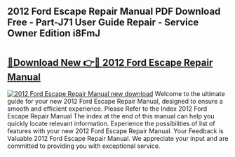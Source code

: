 ## 2012 Ford Escape Repair Manual PDF Download Free - Part-J71 User Guide Repair - Service Owner Edition i8FmJ

# <h2><a href="http://bc35527.oget.top/?id=2012+Ford+Escape+Repair+Manual">🔗Download New 👉🔴 2012 Ford Escape Repair Manual</a></h2>

[![2012 Ford Escape Repair Manual new download](https://i.imgur.com/5g1atiW.png)](http://bc35527.oget.top/?id=2012+Ford+Escape+Repair+Manual)
Welcome to the ultimate guide for your new 2012 Ford Escape Repair Manual, designed to ensure a smooth and efficient experience. Please Refer to the Index 2012 Ford Escape Repair Manual The index at the end of this manual can help you quickly locate relevant information. Experience the possibilities of list of features with your new 2012 Ford Escape Repair Manual. Your Feedback is Valuable 2012 Ford Escape Repair Manual. We appreciate your input and are committed to providing you with exceptional service.
